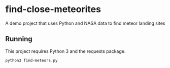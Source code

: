 # find-close-meteorites
A demo project that uses Python and NASA data to find meteor landing sites

## Running

This project requires Python 3 and the requests package.

`python3 find-meteors.py`
